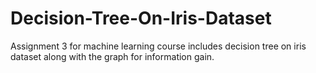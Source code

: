 # Decision-Tree-On-Iris-Dataset
Assignment 3 for machine learning course includes decision tree on iris dataset along with the graph for information gain.
